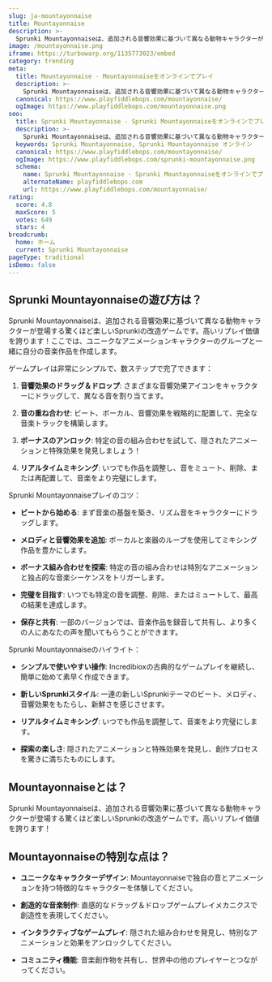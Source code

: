 ```yaml
---
slug: ja-mountayonnaise
title: Mountayonnaise
description: >-
  Sprunki Mountayonnaiseは、追加される音響効果に基づいて異なる動物キャラクターが登場する驚くほど楽しいSprunkiの改造ゲームです。高いリプレイ価値を誇ります！
image: /mountayonnaise.png
iframe: https://turbowarp.org/1135773023/embed
category: trending
meta:
  title: Mountayonnaise - Mountayonnaiseをオンラインでプレイ
  description: >-
    Sprunki Mountayonnaiseは、追加される音響効果に基づいて異なる動物キャラクターが登場する驚くほど楽しいSprunkiの改造ゲームです。高いリプレイ価値を誇ります！
  canonical: https://www.playfiddlebops.com/mountayonnaise/
  ogImage: https://www.playfiddlebops.com/mountayonnaise.png
seo:
  title: Sprunki Mountayonnaise - Sprunki Mountayonnaiseをオンラインでプレイ
  description: >-
    Sprunki Mountayonnaiseは、追加される音響効果に基づいて異なる動物キャラクターが登場する驚くほど楽しいSprunkiの改造ゲームです。高いリプレイ価値を誇ります！
  keywords: Sprunki Mountayonnaise, Sprunki Mountayonnaise オンライン
  canonical: https://www.playfiddlebops.com/mountayonnaise/
  ogImage: https://www.playfiddlebops.com/sprunki-mountayonnaise.png
  schema:
    name: Sprunki Mountayonnaise - Sprunki Mountayonnaiseをオンラインでプレイ
    alternateName: playfiddlebops.com
    url: https://www.playfiddlebops.com/mountayonnaise/
rating:
  score: 4.8
  maxScore: 5
  votes: 649
  stars: 4
breadcrumb:
  home: ホーム
  current: Sprunki Mountayonnaise
pageType: traditional
isDemo: false
---
```


## Sprunki Mountayonnaiseの遊び方は？

Sprunki Mountayonnaiseは、追加される音響効果に基づいて異なる動物キャラクターが登場する驚くほど楽しいSprunkiの改造ゲームです。高いリプレイ価値を誇ります！ここでは、ユニークなアニメーションキャラクターのグループと一緒に自分の音楽作品を作成します。

ゲームプレイは非常にシンプルで、数ステップで完了できます：

1. **音響効果のドラッグ＆ドロップ**: さまざまな音響効果アイコンをキャラクターにドラッグして、異なる音を割り当てます。

1. **音の重ね合わせ**: ビート、ボーカル、音響効果を戦略的に配置して、完全な音楽トラックを構築します。

1. **ボーナスのアンロック**: 特定の音の組み合わせを試して、隠されたアニメーションと特殊効果を発見しましょう！

1. **リアルタイムミキシング**: いつでも作品を調整し、音をミュート、削除、または再配置して、音楽をより完璧にします。

Sprunki Mountayonnaiseプレイのコツ：

- **ビートから始める**: まず音楽の基盤を築き、リズム音をキャラクターにドラッグします。

- **メロディと音響効果を追加**: ボーカルと楽器のループを使用してミキシング作品を豊かにします。

- **ボーナス組み合わせを探索**: 特定の音の組み合わせは特別なアニメーションと独占的な音楽シーケンスをトリガーします。

- **完璧を目指す**: いつでも特定の音を調整、削除、またはミュートして、最高の結果を達成します。

- **保存と共有**: 一部のバージョンでは、音楽作品を録音して共有し、より多くの人にあなたの声を聞いてもらうことができます。

Sprunki Mountayonnaiseのハイライト：

- **シンプルで使いやすい操作**: Incredibioxの古典的なゲームプレイを継続し、簡単に始めて素早く作成できます。

- **新しいSprunkiスタイル**: 一連の新しいSprunkiテーマのビート、メロディ、音響効果をもたらし、新鮮さを感じさせます。

- **リアルタイムミキシング**: いつでも作品を調整して、音楽をより完璧にします。

- **探索の楽しさ**: 隠されたアニメーションと特殊効果を発見し、創作プロセスを驚きに満ちたものにします。

## Mountayonnaiseとは？

Sprunki Mountayonnaiseは、追加される音響効果に基づいて異なる動物キャラクターが登場する驚くほど楽しいSprunkiの改造ゲームです。高いリプレイ価値を誇ります！

## Mountayonnaiseの特別な点は？

- **ユニークなキャラクターデザイン**: Mountayonnaiseで独自の音とアニメーションを持つ特徴的なキャラクターを体験してください。

- **創造的な音楽制作**: 直感的なドラッグ＆ドロップゲームプレイメカニクスで創造性を表現してください。

- **インタラクティブなゲームプレイ**: 隠された組み合わせを発見し、特別なアニメーションと効果をアンロックしてください。

- **コミュニティ機能**: 音楽創作物を共有し、世界中の他のプレイヤーとつながってください。